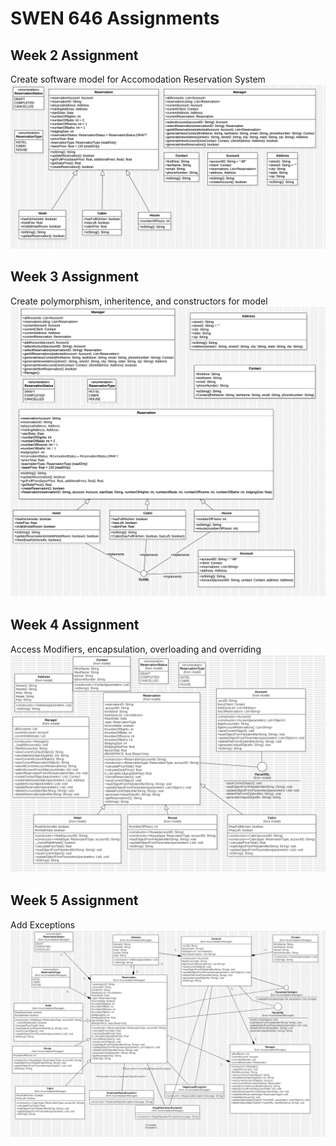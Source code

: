 # SWEN 646 Assignments
## Week 2 Assignment
Create software model for Accomodation Reservation System
![Diagram](week2/AccommodationDiagram.jpg)

## Week 3 Assignment
Create polymorphism, inheritence, and constructors for model
![Diagram](week3/AccommodationDiagram.jpg)

## Week 4 Assignment
Access Modifiers, encapsulation, overloading and overriding
![Diagram](week4/AccommodationDiagram.jpg)

## Week 5 Assignment
Add Exceptions
![Diagram](week6/AccommodationDiagram.jpg)